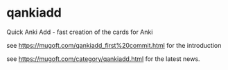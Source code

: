 # qankiadd
Quick Anki Add - fast creation of the cards for Anki

see https://mugoft.com/qankiadd_first%20commit.html for the introduction

see https://mugoft.com/category/qankiadd.html for the latest news.
